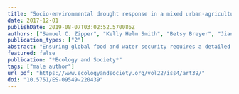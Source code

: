 ```yaml
---
title: "Socio-environmental drought response in a mixed urban-agricultural setting: synthesizing biophysical and governance responses in the Platte River Watershed, Nebraska, USA"
date: 2017-12-01
publishDate: 2019-08-07T03:02:52.570086Z
authors: ["Samuel C. Zipper", "Kelly Helm Smith", "Betsy Breyer", "Jiangxiao Qiu", "Anthony Kung", "Dustin Herrmann"]
publication_types: ["2"]
abstract: "Ensuring global food and water security requires a detailed understanding of how coupled socio-environmental systems respond to drought. Using the Platte River Watershed in Nebraska (USA) as an exemplar mixed urban-agricultural watershed, we quantify biophysical response to drought in urban (Lincoln NE) and agricultural systems alongside a qualitative analysis of governance response and adaptive capacity of both sectors. Synthesis of results highlights parallels and discontinuities between urban and agricultural preparations for and response to drought. Whereas drought prompted an increase in well installations and expansion of water-intensive crops, e.g., corn, in the agricultural sector, outdoor water use restrictions rapidly curtailed water withdrawals in the urban sector, where water conservation has gradually decoupled total withdrawals from population growth. Water governance institutions at the municipal, district, and statewide levels showed evidence of learning and adaptive management, facilitated by a shared regional identity around agriculture. We conclude that, rather than exacerbating intersectoral conflict, cities may introduce a high-value and flexible water use that can be rapidly curtailed during drought. The ability to rapidly reduce urban water use and thereby avoid limiting agricultural irrigation during drought enables cities to provide adaptive capacity in mixed urban-agricultural watersheds, particularly where crops are highly reliant on irrigation."
featured: false
publication: "*Ecology and Society*"
tags: ["male author"]
url_pdf: "https://www.ecologyandsociety.org/vol22/iss4/art39/"
doi: "10.5751/ES-09549-220439"
---
```


